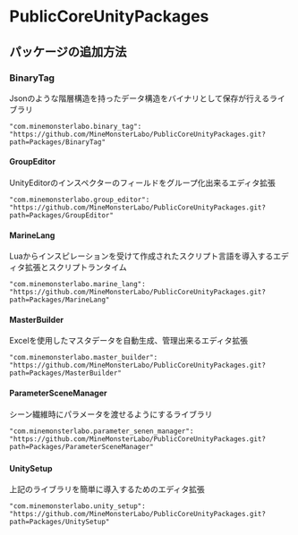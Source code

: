 # PublicCoreUnityPackages

## パッケージの追加方法

### BinaryTag
Jsonのような階層構造を持ったデータ構造をバイナリとして保存が行えるライブラリ
```
"com.minemonsterlabo.binary_tag": "https://github.com/MineMonsterLabo/PublicCoreUnityPackages.git?path=Packages/BinaryTag"
```

#### GroupEditor
UnityEditorのインスペクターのフィールドをグループ化出来るエディタ拡張
```
"com.minemonsterlabo.group_editor": "https://github.com/MineMonsterLabo/PublicCoreUnityPackages.git?path=Packages/GroupEditor"
```

#### MarineLang
Luaからインスピレーションを受けて作成されたスクリプト言語を導入するエディタ拡張とスクリプトランタイム
```
"com.minemonsterlabo.marine_lang": "https://github.com/MineMonsterLabo/PublicCoreUnityPackages.git?path=Packages/MarineLang"
```

#### MasterBuilder
Excelを使用したマスタデータを自動生成、管理出来るエディタ拡張
```
"com.minemonsterlabo.master_builder": "https://github.com/MineMonsterLabo/PublicCoreUnityPackages.git?path=Packages/MasterBuilder"
```

#### ParameterSceneManager
シーン繊維時にパラメータを渡せるようにするライブラリ
```
"com.minemonsterlabo.parameter_senen_manager": "https://github.com/MineMonsterLabo/PublicCoreUnityPackages.git?path=Packages/ParameterSceneManager"
```

### 

#### UnitySetup
上記のライブラリを簡単に導入するためのエディタ拡張
```
"com.minemonsterlabo.unity_setup": "https://github.com/MineMonsterLabo/PublicCoreUnityPackages.git?path=Packages/UnitySetup"
```
